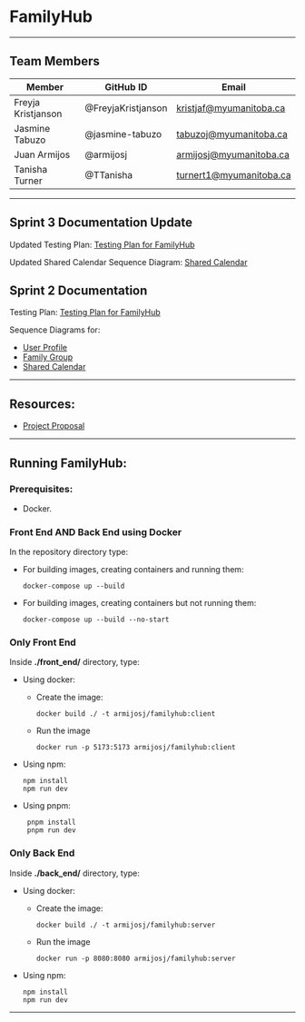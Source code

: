 # FamilyHub
--------------

## Team Members
| Member             | GitHub ID          | Email                   |
|--------------------|--------------------|-------------------------|
| Freyja Kristjanson | @FreyjaKristjanson | kristjaf@myumanitoba.ca |
| Jasmine Tabuzo     | @jasmine-tabuzo    | tabuzoj@myumanitoba.ca  |
| Juan Armijos       | @armijosj          | armijosj@myumanitoba.ca |
| Tanisha Turner     | @TTanisha          | turnert1@myumanitoba.ca |

---

## Sprint 3 Documentation Update

Updated Testing Plan: [Testing Plan for FamilyHub](./docs/sprint-3/Testing_Plan.md)

Updated Shared Calendar Sequence Diagram: [Shared Calendar](./docs/sprint-3/sequence-diagram-shared-calendar-v2.png)

## Sprint 2 Documentation

Testing Plan: [Testing Plan for FamilyHub](./docs/sprint-2/Testing_Plan.md)

Sequence Diagrams for:
* [User Profile](./docs/sprint-2/profile-page-sequence-diagram.png)
* [Family Group](./docs/sprint-2/family-group-sequence-diagram.png)
* [Shared Calendar](./docs/sprint-2/shared-calendar-sequence-diagram.png)

---

## Resources:
* [Project Proposal](./docs/Project_Proposal.md)

---
## Running FamilyHub:

### Prerequisites:
* Docker.


### Front End AND Back End using Docker

In the repository directory type:

- For building images, creating containers and running them:

    ```
    docker-compose up --build
     ```

- For building images, creating containers but not running them:

    ```
    docker-compose up --build --no-start
    ```


### Only Front End

Inside **./front_end/** directory, type:

- Using docker:
    - Create the image:

        ```
        docker build ./ -t armijosj/familyhub:client
        ```

    - Run the image

        ```
        docker run -p 5173:5173 armijosj/familyhub:client
        ```

- Using npm:

    ``` 
    npm install
    npm run dev
    ```

- Using pnpm:

   ```
    pnpm install
    pnpm run dev
   ```

### Only Back End

Inside **./back_end/** directory, type:

- Using docker:

    - Create the image:

        ```
        docker build ./ -t armijosj/familyhub:server
        ```

    - Run the image

        ```
        docker run -p 8080:8080 armijosj/familyhub:server
        ```

- Using npm:

    ``` 
    npm install
    npm run dev
    ```

---
